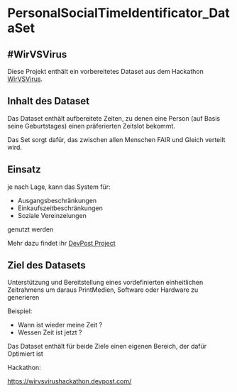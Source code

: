 # PersonalSocialTimeIdentificator_DataSet

## #WirVSVirus

Diese Projekt enthält ein vorbereitetes Dataset aus dem Hackathon [WirVSVirus](https://wirvsvirushackathon.devpost.com/).

## Inhalt des Dataset

Das Dataset enthält aufbereitete Zeiten, zu denen eine Person (auf Basis seine Geburtstages) einen präferierten Zeitslot bekommt.

Das Set sorgt dafür, das zwischen allen Menschen FAIR und Gleich verteilt wird.

## Einsatz

je nach Lage, kann das System für:

* Ausgangsbeschränkungen
* Einkaufszeitbeschränkungen
* Soziale Vereinzelungen 

genutzt werden

Mehr dazu findet ihr [DevPost Project](https://devpost.com/software/0012_social-distancing_personalsocialtimeidentificator)

## Ziel des Datasets

Unterstützung und Bereitstellung eines vordefinierten einheitlichen Zeitrahmens um daraus PrintMedien, Software oder Hardware zu generieren

Beispiel:

* Wann ist wieder meine Zeit ?
* Wessen Zeit ist jetzt ?

Das Dataset enthält für beide Ziele einen eigenen Bereich, der dafür Optimiert ist


Hackathon: 

https://wirvsvirushackathon.devpost.com/